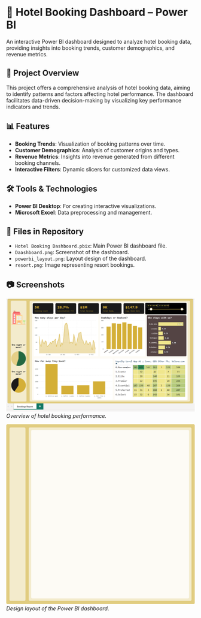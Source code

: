 # 🏨 Hotel Booking Dashboard – Power BI

An interactive Power BI dashboard designed to analyze hotel booking data, providing insights into booking trends, customer demographics, and revenue metrics.

## 📌 Project Overview

This project offers a comprehensive analysis of hotel booking data, aiming to identify patterns and factors affecting hotel performance. The dashboard facilitates data-driven decision-making by visualizing key performance indicators and trends.

## 📊 Features

- **Booking Trends**: Visualization of booking patterns over time.
- **Customer Demographics**: Analysis of customer origins and types.
- **Revenue Metrics**: Insights into revenue generated from different booking channels.
- **Interactive Filters**: Dynamic slicers for customized data views.

## 🛠️ Tools & Technologies

- **Power BI Desktop**: For creating interactive visualizations.
- **Microsoft Excel**: Data preprocessing and management.

## 📁 Files in Repository

- `Hotel Booking Dashboard.pbix`: Main Power BI dashboard file.
- `Daashboard.png`: Screenshot of the dashboard.
- `powerbi_layout.png`: Layout design of the dashboard.
- `resort.png`: Image representing resort bookings.

## 📷 Screenshots

![Dashboard Overview](Daashboard.png)
*Overview of hotel booking performance.*

![Dashboard Layout](powerbi_layout.png)
*Design layout of the Power BI dashboard.*
